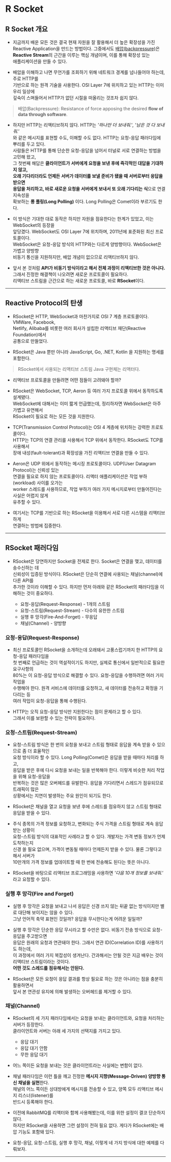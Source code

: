 # R Socket

## R Socket 개요

- 지금까지 배운 모든 것은 결국 현재 자원을 잘 활용해서 더 높은 확장성을 가진  
  Reactive Application을 만드는 방법이다. 그중에서도 <a href="https://github.com/sang-w0o/Study/blob/master/Others/Backpressure.md">배압(backpressure)</a>은  
  **Reactive Stream**의 근간을 이루는 핵심 개념이며, 이를 통해 확장성 있는  
  애플리케이션을 만들 수 있다.

- 배압을 이해하고 나면 무언가를 조회하기 위해 네트워크 경계를 넘나들어야 하는데, 주로 HTTP를  
  기반으로 하는 원격 기술을 사용한다. OSI Layer 7에 위치하고 있는 HTTP는 이미 우리 일상에  
  깊숙이 스며들어서 HTTP가 없던 시절을 떠올리는 것조차 쉽지 않다.

> 배압(Backpressure): Resistance of force apposing the desired **flow of data through software**.

- 하지만 HTTP는 리액티브하지 않다. HTTP는 _'하나만 더 보내줘.'_, _'남은 것 다 보내줘.'_  
  와 같은 메시지를 표현할 수도, 이해할 수도 없다. HTTP는 요청-응답 패러다임에 뿌리를 두고 있다.  
  사람들은 HTTP를 통해 단순한 요청-응답을 넘어서 터널로 서로 연결하는 방법을 고민해 왔고,  
  그 첫번째 해답은 **클라이언트가 서버에게 요청을 보낸 후에 즉각적인 대답을 기대하지 않고,**  
  **오래 기다리더라도 언제든 서버가 데이터를 보낼 준비가 됐을 때 서버로부터 응답을 받으면**  
  **응답을 처리하고, 바로 새로운 요청을 서버에게 보내서 또 오래 기다리는 식**으로 연결 지속성을  
  확보하는 **롱 폴링(Long Polling)** 이다. Long Polling은 Comet이라 부르기도 한다.

- 이 방식은 기대한 대로 동작은 하지만 자원을 점유한다는 한계가 있었고, 이는 WebSocket의 등장을  
  앞당겼다. WebSocket도 OSI Layer 7에 위치하며, 2011년에 표준화된 최신 프로토콜이다.  
  WebSocket은 요청-응답 방식의 HTTP와는 다르게 양방향이다. WebSocket은 가볍고 양방향  
  비동기 통신을 지원하지만, 배압 개념이 없으므로 리액티브하지 않다.

- 앞서 본 것처럼 **API가 비동기 방식이라고 해서 전체 과정이 리액티브한 것은 아니다.**  
  그래서 진정한 해결책이 나오려면 새로운 프로토콜이 필요하다.  
  리액티브 스트림을 근간으로 하는 새로운 프로토콜, 바로 **RSocket**이다.

<hr/>

## Reactive Protocol의 탄생

- RSocket은 HTTP, WebSocket과 마찬가지로 OSI 7 계층 프로토콜이다. VMWare, Facebook,  
  Netlify, Alibaba를 비롯한 여러 회사가 설립한 리액티브 재단(Reactive Foundation)에서  
  공통으로 만들었다.

- RSocket은 Java 뿐만 아니라 JavaScript, Go, .NET, Kotlin 을 지원하는 명세를 포함한다.

> RSocket에서 사용되는 리액티브 스트림 Java 구현체는 리액터다.

- 리액티브 프로토콜을 만들려면 어떤 점들이 고려돼야 할까?

- RSocket은 WebSocket, TCP, Aeron 등 여러 가지 프로토콜 위에서 동작하도록 설계됐다.  
  WebSocket에 대해서는 이미 짧게 언급했는데, 정리하자면 WebSocket은 아주 가볍고 유연해서  
  RSocket이 필요로 하는 모든 것을 지원한다.

- TCP(Transmission Control Protocol)는 OSI 4 계층에 위치하는 강력한 프로토콜이다.  
  HTTP는 TCP의 연결 관리를 사용해서 TCP 위에서 동작한다. RSocket도 TCP를 사용해서  
  장애 내성(fault-tolerant)과 확장성을 가진 리액티브 연결을 만들 수 있다.

- Aeron은 UDP 위에서 동작하는 메시징 프로토콜이다. UDP(User Datagram Protocol)는 신뢰성 있는  
  연결을 필요로 하지 않는 프로토콜이다. 리액터 애플리케이션은 작업 부하(workload) 사이를 오가는  
  worker 스레드를 사용하므로, 작업 부하가 여러 가지 메시지로부터 만들어진다는 사실은 어렵지 않게  
  유추할 수 있다.

- 여기서는 TCP를 기반으로 하는 RSocket을 이용해서 서로 다른 시스템을 리액티브하게  
  연결하는 방법에 집중한다.

<hr/>

## RSocket 패러다임

- RSocket은 당연하지만 Socket을 전제로 한다. Socket은 연결을 맺고, 데이터를 송수신하는 데  
  신뢰성이 입증된 방식이다. RSocket은 단순히 연결에 사용되는 채널(channel)에 다른 API를  
  추가한 것이라 이해할 수 있다. 하지만 먼저 아래와 같은 RSocket의 패러다임을 이해하는 것이 중요하다.

  - 요청-응답(Request-Response) - 1개의 스트림
  - 요청-스트림(Request-Stream) - 다수의 유한한 스트림
  - 실행 후 망각(Fire-And-Forget) - 무응답
  - 채널(Channel) - 양방향

### 요청-응답(Request-Response)

- 최신 프로토콜인 RSocket을 소개하는데 오래돼서 고풍스럽기까지 한 HTTP의 요청-응답 패러다임을  
  첫 번째로 언급하는 것이 역설적이기도 하지만, 실제로 통신에서 일반적으로 필요한 요구사항의  
  80%는 이 요청-응답 방식으로 해결할 수 있다. 요청-응답을 수행하려면 여러 가지 작업을  
  수행해야 한다. 원격 서비스에 데이터를 요청하고, 새 데이터를 전송하고 확정을 기다리는 등  
  여러 작업이 요청-응답을 통해 수행된다.

- HTTP는 오직 요청-응답 방식만 지원한다는 점이 문제라고 할 수 있다.  
  그래서 이를 보완할 수 있는 전략이 필요하다.

### 요청-스트림(Request-Stream)

- 요청-스트림 방식은 한 번의 요청을 보내고 스트림 형태로 응답을 계속 받을 수 있으므로 좀 더 효율적인  
  요청 방식이라 할 수 있다. Long Polling(Comet)은 응답을 받을 때마다 처리를 하고,  
  응답을 받은 후에 다시 요청을 보내는 일을 반복해야 한다. 이렇게 비슷한 처리 작업을 위해 요청-응답을  
  반복하는 것은 많은 오버헤드를 유발한다. 응답을 기다리면서 스레드가 점유되므로 트래픽이 많은  
  상황에서는 지연이 발생하는 주요 원인이 되기도 한다.

- RSocket은 채널을 열고 요청을 보낸 후에 스레드를 점유하지 않고 스트림 형태로 응답을 받을 수 있다.

- 주식 종목의 가격 정보를 요청하고, 변화되는 주식 가격을 스트림 형태로 계속 응답받는 상황이  
  요청-스트림 방식의 대표적인 사례라고 할 수 있다. 개발자는 가격 변동 정보가 언제 도착하는지  
  신경 쓸 필요 없으며, 가격이 변동될 때마다 언제든지 받을 수 있다. 물론 그렇다고 해서 서버가  
  10만개의 가격 정보를 업데이트할 때 한 번에 전송해도 된다는 뜻은 아니다.

- RSocket을 바탕으로 리액티브 프로그래밍을 사용하면 _'다음 10개 정보를 보내줘.'_ 라고 요청할 수 있다.

### 실행 후 망각(Fire and Forget)

- 실행 후 망각은 요청을 보내고 나서 응답은 신경 쓰지 않는 뒤끝 없는 방식이지만 별로 대단해 보이지는 않을 수 있다.  
  그냥 언어적 축약 표현인 것일까? 응답을 무시한다는게 어려운 일일까?

- 실행 후 망각은 단순한 응답 무시라고 할 수만은 없다. 비동기 전송 방식으로 요청-응답을 주고받으면  
  응답은 원래의 요청과 연관돼야 한다. 그래서 연관 ID(Correlation ID)를 사용하기도 하는데,  
  이 과정에서 여러 가지 복잡성이 생겨난다. 간과해서는 안될 것은 지금 배우는 것이 리액티브 스트림이라는 것이다.  
  **어떤 것도 스레드를 점유해서는 안된다.**

- RSocket은 모든 요청이 응답 결과를 항상 필요로 하는 것은 아니라는 점을 충분히 활용하면서  
  앞서 본 연관성 유지에 의해 발생하는 오버헤드를 제거할 수 있다.

### 채널(Channel)

- RSocket의 세 가지 패러다임에서는 요청을 보내는 클라이언트와, 요청을 처리하는 서버가 등장한다.  
  클라이언트와 서버는 아래 세 가지의 선택지를 가지고 있다.

  - 응답 대기
  - 응답 대기 안함
  - 무한 응답 대기

- 어느 쪽이든 요청을 보내는 것은 클라이언트라는 사실에는 변함이 없다.

- 채널 패러다임은 이런 틀을 깨고 진정한 **메시지 지향(Message-Driven) 양방향 통신 채널을 실현**한다.  
  채널의 어느 쪽이든 상대방에게 메시지를 전송할 수 있고, 양쪽 모두 리액티브 메시지 리스너(listener)를  
  반드시 등록해야 한다.

- 이전에 RabbitMQ를 리액터와 함께 사용해봤는데, 이를 위한 설정이 결코 단순하지 않다.  
  하지만 RSocket을 사용하면 그런 설정이 전혀 필요 없다. 게다가 RSocket에는 배압 기능도 포함돼 있다.

- 요청-응답, 요청-스트림, 실행 후 망각, 채널, 이렇게 네 가지 방식에 대한 예제를 다뤄보자.

<hr/>
